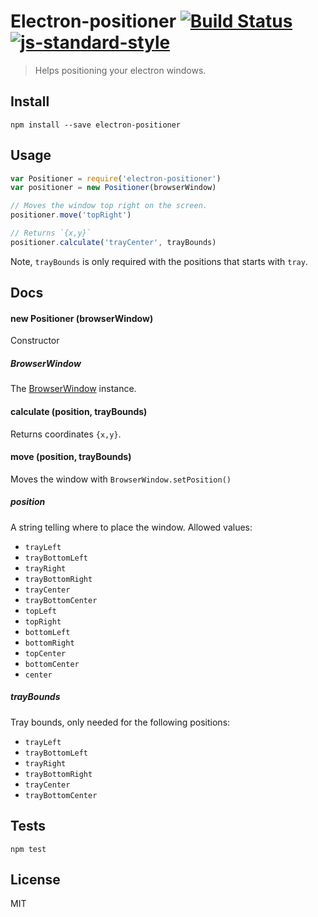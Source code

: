 # Electron-positioner [![Build Status](https://travis-ci.org/jenslind/electron-positioner.svg?branch=master)](https://travis-ci.org/jenslind/electron-positioner) [![js-standard-style](https://img.shields.io/badge/code%20style-standard-brightgreen.svg?style=flat)](https://github.com/feross/standard)
> Helps positioning your electron windows.

## Install
```
npm install --save electron-positioner
```

## Usage
```Javascript
var Positioner = require('electron-positioner')
var positioner = new Positioner(browserWindow)

// Moves the window top right on the screen.
positioner.move('topRight')

// Returns `{x,y}`
positioner.calculate('trayCenter', trayBounds)
```

Note, `trayBounds` is only required with the positions that starts with `tray`.


## Docs

#### new Positioner (browserWindow)
Constructor

##### BrowserWindow
The [BrowserWindow](https://github.com/atom/electron/blob/master/docs/api/browser-window.md) instance.

#### calculate (position, trayBounds)
Returns coordinates `{x,y}`.

#### move (position, trayBounds)
Moves the window with `BrowserWindow.setPosition()`

##### position
A string telling where to place the window.
Allowed values:
- `trayLeft`
- `trayBottomLeft`
- `trayRight`
- `trayBottomRight`
- `trayCenter`
- `trayBottomCenter`
- `topLeft`
- `topRight`
- `bottomLeft`
- `bottomRight`
- `topCenter`
- `bottomCenter`
- `center`

##### trayBounds
Tray bounds, only needed for the following positions:
- `trayLeft`
- `trayBottomLeft`
- `trayRight`
- `trayBottomRight`
- `trayCenter`
- `trayBottomCenter`

## Tests
```
npm test
```

## License
MIT
